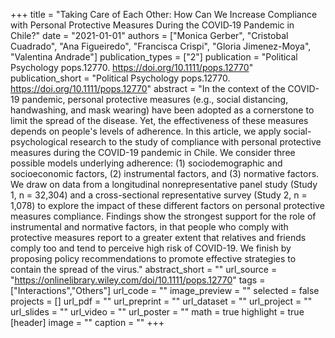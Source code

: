 +++
title = "Taking Care of Each Other: How Can We Increase Compliance with Personal Protective Measures During the COVID‐19 Pandemic in Chile?"
date = "2021-01-01"
authors = ["Monica Gerber", "Cristobal Cuadrado", "Ana Figueiredo", "Francisca Crispi", "Gloria Jimenez-Moya", "Valentina Andrade"]
publication_types = ["2"]
publication = "Political Psychology pops.12770. https://doi.org/10.1111/pops.12770"
publication_short = "Political Psychology pops.12770. https://doi.org/10.1111/pops.12770"
abstract = "In the context of the COVID-19 pandemic, personal protective measures (e.g., social distancing, handwashing, and mask wearing) have been adopted as a cornerstone to limit the spread of the disease. Yet, the effectiveness of these measures depends on people's levels of adherence. In this article, we apply social-psychological research to the study of compliance with personal protective measures during the COVID-19 pandemic in Chile. We consider three possible models underlying adherence: (1) sociodemographic and socioeconomic factors, (2) instrumental factors, and (3) normative factors. We draw on data from a longitudinal nonrepresentative panel study (Study 1, n = 32,304) and a cross-sectional representative survey (Study 2, n = 1,078) to explore the impact of these different factors on personal protective measures compliance. Findings show the strongest support for the role of instrumental and normative factors, in that people who comply with protective measures report to a greater extent that relatives and friends comply too and tend to perceive high risk of COVID-19. We finish by proposing policy recommendations to promote effective strategies to contain the spread of the virus."
abstract_short = ""
url_source = "https://onlinelibrary.wiley.com/doi/10.1111/pops.12770"
tags = ["Interactions","Others"]
url_code = ""
image_preview = ""
selected = false
projects = []
url_pdf = ""
url_preprint = ""
url_dataset = ""
url_project = ""
url_slides = ""
url_video = ""
url_poster = ""
math = true
highlight = true
[header]
image = ""
caption = ""
+++
